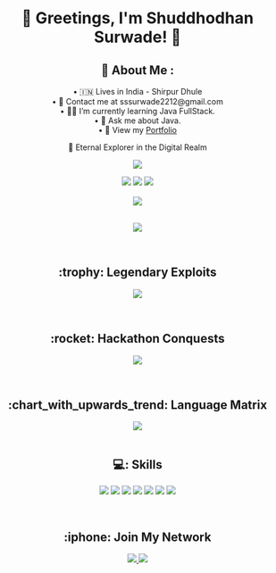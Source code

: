 <style>
  .body {
    background-color: #1f1f1f; /* Dark green color */
    color: #ffffff; /* White text for contrast */
  }
</style>


<!-- Header -->
<h1 align="center">👾 Greetings, I'm Shuddhodhan Surwade! 👾</h1>

<!-- About Me -->
<h2 align="center">💫 About Me : </h2>

<p align="center"> 
  • 🇮🇳 Lives in India - Shirpur Dhule<br>
  • 📧 Contact me at sssurwade2212@gmail.com<br>
  • 👨‍💻 I’m currently learning Java FullStack.<br>
  • 💬 Ask me about Java.<br>
  • 🧿 View my <a href="https://sidz111.github.io/siddhu.github.io/" target="_blank">Portfolio</a><br>
</p>

<p align="center">🚀 Eternal Explorer in the Digital Realm</p>

<!-- Typing Animation -->
<p align="center">
  <a href="https://github.com/sidz111/">
    <img src="https://readme-typing-svg.herokuapp.com?lines=Java%20|%20Python%20|+SQL%20|%20Computer+Networks;&center=true&width=550&height=40">
  </a>
</p>

<!-- Badges Section -->
<div align="center">
  <img src="https://img.shields.io/github/followers/sidz111?logo=Github&style=for-the-badge">
  <img src="https://img.shields.io/github/stars/sidz111?style=for-the-badge">
  <a href="https://github.com/sidz111/"><img src="https://komarev.com/ghpvc/?username=sidz111&style=for-the-badge"></a>
</div>

<!-- GitHub Stats -->
<br>
<div align="center">
  <img src="https://github-readme-stats.vercel.app/api?username=sidz111&show_icons=true&theme=radical">
</div>

<!-- Typing Animation -->
<br>
<p align="center">
  <a href="https://github.com/sidz111/">
    <img src="https://readme-typing-svg.herokuapp.com?lines=Java%20|%20Python%20|+SQL%20|%20Computer+Networks|%20Latex;&center=true&width=550&height=40">
  </a>
</p>

<!-- Legendary Exploits -->
<br>
<h2 align="center">:trophy: Legendary Exploits</h2>
<p align="center">
  <a href="https://github.com/sidz111/">
    <img src="https://readme-typing-svg.herokuapp.com?lines=Students+Innovation+Festival;IISF+2022+MANIT;Top+100+Teams+in+India;&center=true&width=550&height=40">
  </a>
</p>

<!-- Hackathon Conquests -->
<br>
<h2 align="center">:rocket: Hackathon Conquests</h2>
<p align="center">
  <a href="https://github.com/sidz111/">
    <img src="https://readme-typing-svg.herokuapp.com?lines=2nd+Edition+of+Poornima+Hackathon+2023;Tech+Hunt+Hachathon;&center=true&width=550&height=40">
  </a>
</p>

<!-- Language Matrix -->
<br>
<h2 align="center">:chart_with_upwards_trend: Language Matrix</h2>
<div align="center">
  <img src="https://github-readme-stats.vercel.app/api/top-langs/?username=sidz111&layout=compact&theme=radical">
</div>

<!-- Skills -->
<br>
<h2 align="center">💻: Skills </h2>
<p align="center">
  <img src="https://img.shields.io/badge/Java-%20🚀%20-ED8B00?style=for-the-badge&logo=java&logoColor=white">
  <img src="https://img.shields.io/badge/Python-%20🐍%20-306998?style=for-the-badge&logo=python&logoColor=white">
  <img src="https://img.shields.io/badge/OOPs-%20💡%20-3498DB?style=for-the-badge">
  <img src="https://img.shields.io/badge/Data%20Structure-%20🌐%20-2C3E50?style=for-the-badge">
  <img src="https://img.shields.io/badge/HTML-%20🌐%20-E34F26?style=for-the-badge&logo=html5&logoColor=white">
  <img src="https://img.shields.io/badge/CSS-%20🎨%20-1572B6?style=for-the-badge&logo=css3&logoColor=white">
  <img src="https://img.shields.io/badge/Git-%20👾%20-F05032?style=for-the-badge&logo=git&logoColor=white">
</p>

<!-- Join My Network -->
<br>
<h2 align="center">:iphone: Join My Network</h2>
<div align="center">
  <!-- Animated LinkedIn Icon -->
  <a href="https://www.linkedin.com/in/shuddhodhan-surwade-a493b7215/">
    <img src="https://img.shields.io/badge/LinkedIn-0077B5?style=for-the-badge&logo=linkedin&logoColor=white&logoWidth=30&logoHeight=30">
  </a>
  <!-- Animated Gmail Icon -->
  <a href="mailto:sssurwade2212@gmail.com">
    <img src="https://img.shields.io/badge/Gmail-D14836?style=for-the-badge&logo=gmail&logoColor=white&logoWidth=30&logoHeight=30">
  </a>
</div>

